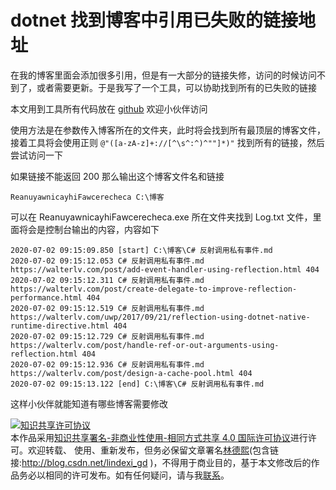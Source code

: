 # dotnet 找到博客中引用已失败的链接地址

在我的博客里面会添加很多引用，但是有一大部分的链接失修，访问的时候访问不到了，或者需要更新。于是我写了一个工具，可以协助找到所有的已失败的链接

<!--more-->
<!-- CreateTime:7/2/2020 3:36:30 PM -->

<!-- 发布 -->

本文用到工具所有代码放在 [github](https://github.com/lindexi/lindexi_gd/tree/5e17bc953f9e71de9d980ab844e7eceaa72234c8/ReanuyawnicayhiFawcerecheca) 欢迎小伙伴访问

使用方法是在参数传入博客所在的文件夹，此时将会找到所有最顶层的博客文件，接着工具将会使用正则 `@"([a-zA-z]+://[^\s^:^)^""]*)"` 找到所有的链接，然后尝试访问一下

如果链接不能返回 200 那么输出这个博客文件名和链接

```
ReanuyawnicayhiFawcerecheca C:\博客
```

可以在 ReanuyawnicayhiFawcerecheca.exe 所在文件夹找到 Log.txt 文件，里面将会是控制台输出的内容，内容如下

```
2020-07-02 09:15:09.850 [start] C:\博客\C# 反射调用私有事件.md
2020-07-02 09:15:12.053 C# 反射调用私有事件.md https://walterlv.com/post/add-event-handler-using-reflection.html 404
2020-07-02 09:15:12.311 C# 反射调用私有事件.md https://walterlv.com/post/create-delegate-to-improve-reflection-performance.html 404
2020-07-02 09:15:12.519 C# 反射调用私有事件.md https://walterlv.com/uwp/2017/09/21/reflection-using-dotnet-native-runtime-directive.html 404
2020-07-02 09:15:12.729 C# 反射调用私有事件.md https://walterlv.com/post/handle-ref-or-out-arguments-using-reflection.html 404
2020-07-02 09:15:12.936 C# 反射调用私有事件.md https://walterlv.com/post/design-a-cache-pool.html 404
2020-07-02 09:15:13.122 [end] C:\博客\C# 反射调用私有事件.md
```

这样小伙伴就能知道有哪些博客需要修改

<a rel="license" href="http://creativecommons.org/licenses/by-nc-sa/4.0/"><img alt="知识共享许可协议" style="border-width:0" src="https://licensebuttons.net/l/by-nc-sa/4.0/88x31.png" /></a><br />本作品采用<a rel="license" href="http://creativecommons.org/licenses/by-nc-sa/4.0/">知识共享署名-非商业性使用-相同方式共享 4.0 国际许可协议</a>进行许可。欢迎转载、 使用、重新发布，但务必保留文章署名[林德熙](http://blog.csdn.net/lindexi_gd)(包含链接:http://blog.csdn.net/lindexi_gd )，不得用于商业目的，基于本文修改后的作品务必以相同的许可发布。如有任何疑问，请与我[联系](mailto:lindexi_gd@163.com)。  
